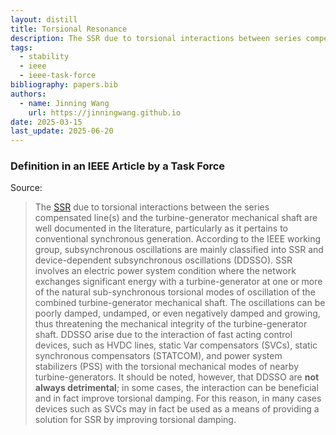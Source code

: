 ```yaml
---
layout: distill
title: Torsional Resonance
description: The SSR due to torsional interactions between series compensated lines and turbine-generator mechanical shafts.
tags:
  - stability
  - ieee
  - ieee-task-force
bibliography: papers.bib
authors:
  - name: Jinning Wang
    url: https://jinningwang.github.io
date: 2025-03-15
last_update: 2025-06-20
---
```


### Definition in an IEEE Article by a Task Force

Source: <d-cite key="hatziargyriou2021stability"></d-cite>

> The [SSR](/wiki/subsynchronous-resonance) due to torsional interactions between the series compensated line(s) and the turbine-generator mechanical shaft are well documented in the literature, particularly as it pertains to conventional synchronous generation.
> According to the IEEE working group, subsynchronous oscillations are mainly classified into SSR and device-dependent subsynchronous oscillations (DDSSO).
> SSR involves an electric power system condition where the network exchanges significant energy with a turbine-generator at one or more of the natural sub-synchronous torsional modes of oscillation of the combined turbine-generator mechanical shaft.
> The oscillations can be poorly damped, undamped, or even negatively damped and growing, thus threatening the mechanical integrity of the turbine-generator shaft.
> DDSSO arise due to the interaction of fast acting control devices, such as HVDC lines, static Var compensators (SVCs), static synchronous compensators (STATCOM), and power system stabilizers (PSS) with the torsional mechanical modes of nearby turbine-generators.
> It should be noted, however, that DDSSO are **not always detrimental**; in some cases, the interaction can be beneficial and in fact improve torsional damping.
> For this reason, in many cases devices such as SVCs may in fact be used as a means of providing a solution for SSR by improving torsional damping.
